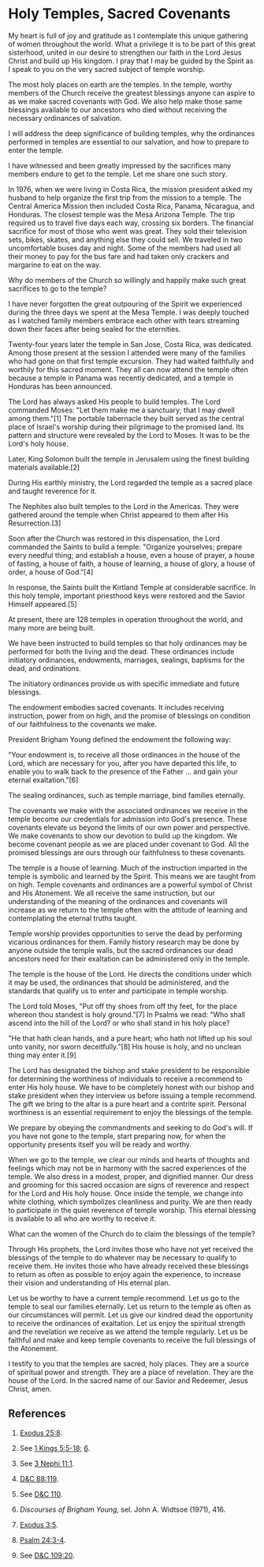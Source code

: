 # Holy Temples, Sacred Covenants

My heart is full of joy and gratitude as I contemplate this unique gathering
of women throughout the world. What a privilege it is to be part of this great
sisterhood, united in our desire to strengthen our faith in the Lord Jesus
Christ and build up His kingdom. I pray that I may be guided by the Spirit as
I speak to you on the very sacred subject of temple worship.

The most holy places on earth are the temples. In the temple, worthy members
of the Church receive the greatest blessings anyone can aspire to as we make
sacred covenants with God. We also help make those same blessings available to
our ancestors who died without receiving the necessary ordinances of
salvation.

I will address the deep significance of building temples, why the ordinances
performed in temples are essential to our salvation, and how to prepare to
enter the temple.

I have witnessed and been greatly impressed by the sacrifices many members
endure to get to the temple. Let me share one such story.

In 1976, when we were living in Costa Rica, the mission president asked my
husband to help organize the first trip from the mission to a temple. The
Central America Mission then included Costa Rica, Panama, Nicaragua, and
Honduras. The closest temple was the Mesa Arizona Temple. The trip required us
to travel five days each way, crossing six borders. The financial sacrifice
for most of those who went was great. They sold their television sets, bikes,
skates, and anything else they could sell. We traveled in two uncomfortable
buses day and night. Some of the members had used all their money to pay for
the bus fare and had taken only crackers and margarine to eat on the way.

Why do members of the Church so willingly and happily make such great
sacrifices to go to the temple?

I have never forgotten the great outpouring of the Spirit we experienced
during the three days we spent at the Mesa Temple. I was deeply touched as I
watched family members embrace each other with tears streaming down their
faces after being sealed for the eternities.

Twenty-four years later the temple in San Jose, Costa Rica, was dedicated.
Among those present at the session I attended were many of the families who
had gone on that first temple excursion. They had waited faithfully and
worthily for this sacred moment. They all can now attend the temple often
because a temple in Panama was recently dedicated, and a temple in Honduras
has been announced.

The Lord has always asked His people to build temples. The Lord commanded
Moses: "Let them make me a sanctuary; that I may dwell among them."[1] The
portable tabernacle they built served as the central place of Israel's worship
during their pilgrimage to the promised land. Its pattern and structure were
revealed by the Lord to Moses. It was to be the Lord's holy house.

Later, King Solomon built the temple in Jerusalem using the finest building
materials available.[2]

During His earthly ministry, the Lord regarded the temple as a sacred place
and taught reverence for it.

The Nephites also built temples to the Lord in the Americas. They were
gathered around the temple when Christ appeared to them after His
Resurrection.[3]

Soon after the Church was restored in this dispensation, the Lord commanded
the Saints to build a temple: "Organize yourselves; prepare every needful
thing; and establish a house, even a house of prayer, a house of fasting, a
house of faith, a house of learning, a house of glory, a house of order, a
house of God."[4]

In response, the Saints built the Kirtland Temple at considerable sacrifice.
In this holy temple, important priesthood keys were restored and the Savior
Himself appeared.[5]

At present, there are 128 temples in operation throughout the world, and many
more are being built.

We have been instructed to build temples so that holy ordinances may be
performed for both the living and the dead. These ordinances include
initiatory ordinances, endowments, marriages, sealings, baptisms for the dead,
and ordinations.

The initiatory ordinances provide us with specific immediate and future
blessings.

The endowment embodies sacred covenants. It includes receiving instruction,
power from on high, and the promise of blessings on condition of our
faithfulness to the covenants we make.

President Brigham Young defined the endowment the following way:

"Your endowment is, to receive all those ordinances in the house of the Lord,
which are necessary for you, after you have departed this life, to enable you
to walk back to the presence of the Father ... and gain your eternal
exaltation."[6]

The sealing ordinances, such as temple marriage, bind families eternally.

The covenants we make with the associated ordinances we receive in the temple
become our credentials for admission into God's presence. These covenants
elevate us beyond the limits of our own power and perspective. We make
covenants to show our devotion to build up the kingdom. We become covenant
people as we are placed under covenant to God. All the promised blessings are
ours through our faithfulness to these covenants.

The temple is a house of learning. Much of the instruction imparted in the
temple is symbolic and learned by the Spirit. This means we are taught from on
high. Temple covenants and ordinances are a powerful symbol of Christ and His
Atonement. We all receive the same instruction, but our understanding of the
meaning of the ordinances and covenants will increase as we return to the
temple often with the attitude of learning and contemplating the eternal
truths taught.

Temple worship provides opportunities to serve the dead by performing
vicarious ordinances for them. Family history research may be done by anyone
outside the temple walls, but the sacred ordinances our dead ancestors need
for their exaltation can be administered only in the temple.

The temple is the house of the Lord. He directs the conditions under which it
may be used, the ordinances that should be administered, and the standards
that qualify us to enter and participate in temple worship.

The Lord told Moses, "Put off thy shoes from off thy feet, for the place
whereon thou standest is holy ground."[7] In Psalms we read: "Who shall ascend
into the hill of the Lord? or who shall stand in his holy place?

"He that hath clean hands, and a pure heart; who hath not lifted up his soul
unto vanity, nor sworn deceitfully."[8] His house is holy, and no unclean
thing may enter it.[9]

The Lord has designated the bishop and stake president to be responsible for
determining the worthiness of individuals to receive a recommend to enter His
holy house. We have to be completely honest with our bishop and stake
president when they interview us before issuing a temple recommend. The gift
we bring to the altar is a pure heart and a contrite spirit. Personal
worthiness is an essential requirement to enjoy the blessings of the temple.

We prepare by obeying the commandments and seeking to do God's will. If you
have not gone to the temple, start preparing now, for when the opportunity
presents itself you will be ready and worthy.

When we go to the temple, we clear our minds and hearts of thoughts and
feelings which may not be in harmony with the sacred experiences of the
temple. We also dress in a modest, proper, and dignified manner. Our dress and
grooming for this sacred occasion are signs of reverence and respect for the
Lord and His holy house. Once inside the temple, we change into white
clothing, which symbolizes cleanliness and purity. We are then ready to
participate in the quiet reverence of temple worship. This eternal blessing is
available to all who are worthy to receive it.

What can the women of the Church do to claim the blessings of the temple?

Through His prophets, the Lord invites those who have not yet received the
blessings of the temple to do whatever may be necessary to qualify to receive
them. He invites those who have already received these blessings to return as
often as possible to enjoy again the experience, to increase their vision and
understanding of His eternal plan.

Let us be worthy to have a current temple recommend. Let us go to the temple
to seal our families eternally. Let us return to the temple as often as our
circumstances will permit. Let us give our kindred dead the opportunity to
receive the ordinances of exaltation. Let us enjoy the spiritual strength and
the revelation we receive as we attend the temple regularly. Let us be
faithful and make and keep temple covenants to receive the full blessings of
the Atonement.

I testify to you that the temples are sacred, holy places. They are a source
of spiritual power and strength. They are a place of revelation. They are the
house of the Lord. In the sacred name of our Savior and Redeemer, Jesus
Christ, amen.

## References

  1. [Exodus 25:8](https://www.lds.org/scriptures/ot/ex/25.8?lang=eng#7).

  2. See [1 Kings 5:5-18](https://www.lds.org/scriptures/ot/1-kgs/5.5-18?lang=eng#4); [6](https://www.lds.org/scriptures/ot/1-kgs/6?lang=eng).

  3. See [3 Nephi 11:1](https://www.lds.org/scriptures/bofm/3-ne/11.1?lang=eng#0).

  4. [D&amp;C 88:119](https://www.lds.org/scriptures/dc-testament/dc/88.119?lang=eng#118).

  5. See [D&amp;C 110](https://www.lds.org/scriptures/dc-testament/dc/110?lang=eng).

  6. _Discourses of Brigham Young,_ sel. John A. Widtsoe (1971), 416.

  7. [Exodus 3:5](https://www.lds.org/scriptures/ot/ex/3.5?lang=eng#4).

  8. [Psalm 24:3-4](https://www.lds.org/scriptures/ot/ps/24.3-4?lang=eng#2).

  9. See [D&amp;C 109:20](https://www.lds.org/scriptures/dc-testament/dc/109.20?lang=eng#19).

